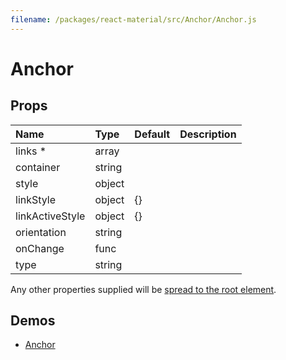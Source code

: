 ```yaml
---
filename: /packages/react-material/src/Anchor/Anchor.js
---
```


<!--- This documentation is automatically generated, do not try to edit it. -->

# Anchor



## Props

| Name | Type | Default | Description |
|:-----|:-----|:--------|:------------|
| <span class="prop-name required">links *</span> | <span class="prop-type">array |  |  |
| <span class="prop-name">container</span> | <span class="prop-type">string |  |  |
| <span class="prop-name">style</span> | <span class="prop-type">object |  |  |
| <span class="prop-name">linkStyle</span> | <span class="prop-type">object | <span class="prop-default">{}</span> |  |
| <span class="prop-name">linkActiveStyle</span> | <span class="prop-type">object | <span class="prop-default">{}</span> |  |
| <span class="prop-name">orientation</span> | <span class="prop-type">string |  |  |
| <span class="prop-name">onChange</span> | <span class="prop-type">func |  |  |
| <span class="prop-name">type</span> | <span class="prop-type">string |  |  |

Any other properties supplied will be [spread to the root element](/guides/api#spread).

## Demos

- [Anchor](/demos/anchor)


